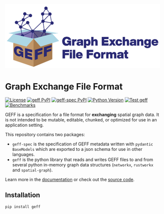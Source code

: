 ![](docs/images/GEFF_HorizontalLogo_RGB.png)

# Graph Exchange File Format 

<!--intro-start-->

[![License](https://img.shields.io/pypi/l/geff.svg?color=green)](https://github.com/live-image-tracking-tools/geff/raw/main/LICENSE)
[![geff PyPI](https://img.shields.io/pypi/v/geff?label=geff%20pypi&color=green)](https://pypi.org/project/geff)
[![geff-spec PyPI](https://img.shields.io/pypi/v/geff?label=geff-spec%20pypi&color=green)](https://pypi.org/project/geff-spec)
[![Python Version](https://img.shields.io/pypi/pyversions/geff.svg?color=green)](https://python.org)
[![Test geff](https://github.com/live-image-tracking-tools/geff/actions/workflows/ci.yaml/badge.svg)](https://github.com/live-image-tracking-tools/geff/actions/workflows/ci.yaml)
[![Benchmarks](https://img.shields.io/endpoint?url=https://codspeed.io/badge.json)](https://codspeed.io/live-image-tracking-tools/geff)

GEFF is a specification for a file format for **exchanging** spatial graph data. It is not intended to be mutable, editable, chunked, or optimized for use in an application setting.

This repository contains two packages:
- `geff-spec` is the specification of GEFF metadata written with `pydantic` `BaseModels` which are exported to a json schema for use in other languages.
- `geff` is the python library that reads and writes GEFF files to and from several python in-memory graph data structures (`networkx`, `rustworkx` and `spatial-graph`).

Learn more in the [documentation](https://live-image-tracking-tools.github.io/geff/latest/) or check out the [source code](https://github.com/live-image-tracking-tools/geff).

## Installation

```
pip install geff
```
<!--intro-end-->
